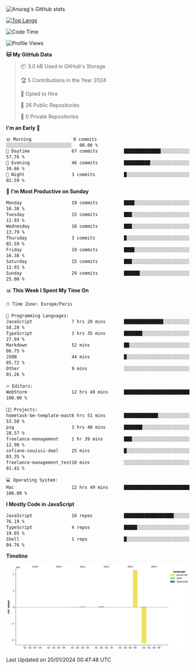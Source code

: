 ![Anurag's GitHub stats](https://github-readme-stats.vercel.app/api?username=sufiane&theme=dark&show_icons=true&count_private=true)


[![Top Langs](https://github-readme-stats.vercel.app/api/top-langs/?username=sufiane&layout=compact)](https://github.com/anuraghazra/github-readme-stats)

<!--START_SECTION:waka-->
![Code Time](http://img.shields.io/badge/Code%20Time-976%20hrs%2042%20mins-blue)

![Profile Views](http://img.shields.io/badge/Profile%20Views-0-blue)

**🐱 My GitHub Data** 

> 📦 3.0 kB Used in GitHub's Storage 
 > 
> 🏆 5 Contributions in the Year 2024
 > 
> 💼 Opted to Hire
 > 
> 📜 26 Public Repositories 
 > 
> 🔑 0 Private Repositories 
 > 
**I'm an Early 🐤** 

```text
🌞 Morning                0 commits           ░░░░░░░░░░░░░░░░░░░░░░░░░   00.00 % 
🌆 Daytime                67 commits          ██████████████░░░░░░░░░░░   57.76 % 
🌃 Evening                46 commits          ██████████░░░░░░░░░░░░░░░   39.66 % 
🌙 Night                  3 commits           █░░░░░░░░░░░░░░░░░░░░░░░░   02.59 % 
```
📅 **I'm Most Productive on Sunday** 

```text
Monday                   19 commits          ████░░░░░░░░░░░░░░░░░░░░░   16.38 % 
Tuesday                  15 commits          ███░░░░░░░░░░░░░░░░░░░░░░   12.93 % 
Wednesday                16 commits          ███░░░░░░░░░░░░░░░░░░░░░░   13.79 % 
Thursday                 3 commits           █░░░░░░░░░░░░░░░░░░░░░░░░   02.59 % 
Friday                   19 commits          ████░░░░░░░░░░░░░░░░░░░░░   16.38 % 
Saturday                 15 commits          ███░░░░░░░░░░░░░░░░░░░░░░   12.93 % 
Sunday                   29 commits          ██████░░░░░░░░░░░░░░░░░░░   25.00 % 
```


📊 **This Week I Spent My Time On** 

```text
🕑︎ Time Zone: Europe/Paris

💬 Programming Languages: 
JavaScript               7 hrs 28 mins       ███████████████░░░░░░░░░░   58.28 % 
TypeScript               3 hrs 35 mins       ███████░░░░░░░░░░░░░░░░░░   27.94 % 
Markdown                 52 mins             ██░░░░░░░░░░░░░░░░░░░░░░░   06.75 % 
JSON                     44 mins             █░░░░░░░░░░░░░░░░░░░░░░░░   05.72 % 
Other                    9 mins              ░░░░░░░░░░░░░░░░░░░░░░░░░   01.26 % 

🔥 Editors: 
WebStorm                 12 hrs 49 mins      █████████████████████████   100.00 % 

🐱‍💻 Projects: 
hometask-be-template-mast6 hrs 51 mins       █████████████░░░░░░░░░░░░   53.50 % 
psg                      3 hrs 40 mins       ███████░░░░░░░░░░░░░░░░░░   28.57 % 
freelance-management     1 hr 39 mins        ███░░░░░░░░░░░░░░░░░░░░░░   12.98 % 
sofiane-souissi-deel     25 mins             █░░░░░░░░░░░░░░░░░░░░░░░░   03.35 % 
freelance-management_test10 mins             ░░░░░░░░░░░░░░░░░░░░░░░░░   01.41 % 

💻 Operating System: 
Mac                      12 hrs 49 mins      █████████████████████████   100.00 % 
```

**I Mostly Code in JavaScript** 

```text
JavaScript               16 repos            ███████████████████░░░░░░   76.19 % 
TypeScript               4 repos             █████░░░░░░░░░░░░░░░░░░░░   19.05 % 
Shell                    1 repo              █░░░░░░░░░░░░░░░░░░░░░░░░   04.76 % 
```



**Timeline**

![Lines of Code chart](https://raw.githubusercontent.com/Sufiane/Sufiane/main/assets/bar_graph.png)


 Last Updated on 20/01/2024 00:47:48 UTC
<!--END_SECTION:waka-->


<!--
**Sufiane/sufiane** is a ✨ _special_ ✨ repository because its `README.md` (this file) appears on your GitHub profile.

Here are some ideas to get you started:

- 🔭 I’m currently working on ...
- 🌱 I’m currently learning ...
- 👯 I’m looking to collaborate on ...
- 🤔 I’m looking for help with ...
- 💬 Ask me about ...
- 📫 How to reach me: ...
- 😄 Pronouns: ...
- ⚡ Fun fact: ...
-->
